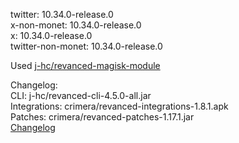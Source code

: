 twitter: 10.34.0-release.0  
x-non-monet: 10.34.0-release.0  
x: 10.34.0-release.0  
twitter-non-monet: 10.34.0-release.0  

Used [j-hc/revanced-magisk-module](https://github.com/j-hc/revanced-magisk-module)
  

Changelog:  
CLI: j-hc/revanced-cli-4.5.0-all.jar  
Integrations: crimera/revanced-integrations-1.8.1.apk  
Patches: crimera/revanced-patches-1.17.1.jar  
[Changelog](https://github.com/crimera/piko/releases/tag/v1.17.1)  
